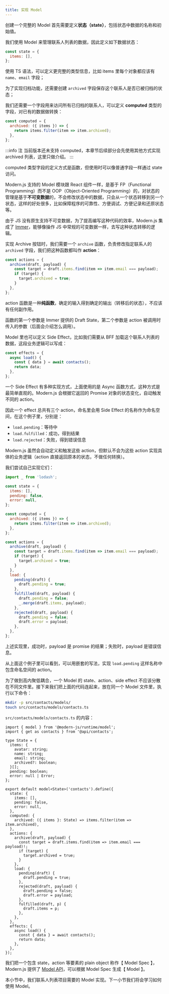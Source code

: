 ```yaml
---
title: 实现 Model
---
```


创建一个完整的 Model 首先需要定义**状态（state）**，包括状态中数据的名称和初始值。

我们使用 Model 来管理联系人列表的数据，因此定义如下数据状态：

```js
const state = {
  items: [],
};
```

使用 TS 语法，可以定义更完整的类型信息，比如 items 里每个对象都应该有 `name`、`email` 字段；

为了实现归档功能，还需要创建 `archived` 字段保存这个联系人是否已被归档的状态；

我们还需要一个字段用来访问所有已归档的联系人，可以定义 **computed** 类型的字段，对已有的数据做转换：

```js
const computed = {
  archived: ({ items }) => {
    return items.filter(item => item.archived);
  },
};
```

:::info 注
当前版本还未支持 computed，本章节后续部分会先使用其他方式实现 archived 列表，这里只做介绍。
:::

computed 类型字段的定义方式是函数，但使用时可以像普通字段一样通过 state 访问。

Modern.js 支持的 Model 模块跟 React 组件一样，是基于 FP（Functional Programming）而不是 OOP（Object-Oriented Programming）的，对状态的管理是基于**不可变数据**的，不会修改状态中的数据，只会从一个状态转移到另一个状态，这样的好处很多，比如保障程序的可靠性、方便调试、方便记录和还原状态等。

由于 JS 没有原生支持不可变数据，为了提高编写这种代码的效率，Modern.js 集成了 [Immer](https://immerjs.github.io/immer/)，能够像操作 JS 中常规的可变数据一样，去写这种状态转移的逻辑。

实现 Archive 按钮时，我们需要一个 `archive` 函数，负责修改指定联系人的 `archived` 字段，我们把这种函数都叫作 **action**：

```js
const actions = {
  archive(draft, payload) {
    const target = draft.items.find(item => item.email === payload);
    if (target) {
      target.archived = true;
    }
  },
};
```

action 函数是一种**纯函数**，确定的输入得到确定的输出（转移后的状态），不应该有任何副作用。

函数的第一个参数是 Immer 提供的 Draft State，第二个参数是 action 被调用时传入的参数（后面会介绍怎么调用）。

Model 里也可以定义 Side Effect，比如我们需要从 BFF 加载这个联系人列表的数据，这段业务逻辑可以写成：

```js
const effects = {
  async load() {
    const { data } = await contacts();
    return data;
  },
};
```

一个 Side Effect 有多种实现方式，上面使用的是 Async 函数方式，这种方式是最简单直观的。Modern.js 会根据它返回的 Promise 对象的状态变化，自动触发不同的 action。

因此一个 effect 总共有三个 action，命名里会用 Side Effect 的名称作为命名空间，在这个例子里，分别是：

- `load.pending`：等待中
- `load.fulfilled`：成功，得到结果
- `load.rejected`：失败，得到错误信息

Modern.js 虽然会自动定义和触发这些 action，但默认不会为这些 action 实现具体的业务逻辑（action 直接返回原本的状态，不做任何转换）。

我们尝试自己实现它们：

```js
import _ from 'lodash';

const state = {
  items: [],
  pending: false,
  error: null,
};

const computed = {
  archived: ({ items }) => {
    return items.filter(item => item.archived);
  },
};

const actions = {
  archive(draft, payload) {
    const target = draft.items.find(item => item.email === payload);
    if (target) {
      target.archived = true;
    }
  },
  load: {
    pending(draft) {
      draft.pending = true;
    },
    fulfilled(draft, payload) {
      draft.pending = false;
      _.merge(draft.items, payload);
    },
    rejected(draft, payload) {
      draft.pending = false;
      draft.error = payload;
    },
  },
};
```

上述实现里，成功时，payload 是 promise 的结果；失败时，payload 是错误信息。

从上面这个例子里可以看到，可以用嵌套的写法，实现 `load.pending` 这样名称中包含命名空间的 action。

为了做到高内聚低耦合，一个 Model 的 state、action、side effect 不应该分散在不同文件里。接下来我们把上面的代码连起来，放在同一个 Model 文件里，执行以下命令：

```bash
mkdir -p src/contacts/models/
touch src/contacts/models/contacts.ts
```

`src/contacts/models/contacts.ts` 的内容：

```tsx
import { model } from '@modern-js/runtime/model';
import { get as contacts } from '@api/contacts';

type State = {
  items: {
    avatar: string;
    name: string;
    email: string;
    archived?: boolean;
  }[];
  pending: boolean;
  error: null | Error;
};

export default model<State>('contacts').define({
  state: {
    items: [],
    pending: false,
    error: null,
  },
  computed: {
    archived: ({ items }: State) => items.filter(item => item.archived),
  },
  actions: {
    archive(draft, payload) {
      const target = draft.items.find(item => item.email === payload)!;
      if (target) {
        target.archived = true;
      }
    },
    load: {
      pending(draft) {
        draft.pending = true;
      },
      rejected(draft, payload) {
        draft.pending = false;
        draft.error = payload;
      },
      fulfilled(draft, p) {
        draft.items = p;
      },
    },
  },
  effects: {
    async load() {
      const { data } = await contacts();
      return data;
    },
  },
});
```

我们把一个包含 state，action 等要素的 plain object 称作【 Model Spec 】，Modern.js 提供了 [Model API](/docs/apis/runtime/model/model_)，可以根据 Model Spec 生成【 Model 】。

本小节中，我们联系人列表项目需要的 Model 实现。下一小节我们将会学习如何使用 Model。
